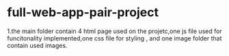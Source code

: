 # full-web-app-pair-project
1.the main folder contain 4 html page used on the projetc,one js file used for funcitonality implemented,one css file for styling , and one image folder that contain used images. 
